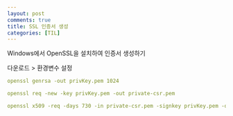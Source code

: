 ```yaml
---
layout: post
comments: true
title: SSL 인증서 생성
categories: [TIL]
---
```


Windows에서 OpenSSL을 설치하여 인증서 생성하기

다운로드 > 환경변수 설정

```yaml
openssl genrsa -out privKey.pem 1024
```

```yaml
openssl req -new -key privKey.pem -out private-csr.pem
```

```yaml
openssl x509 -req -days 730 -in private-csr.pem -signkey privKey.pem -out cert.pem
```
